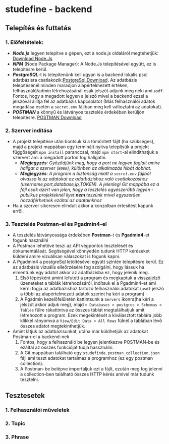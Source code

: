 # studefine - backend

## Telepítés és futtatás
### 1. Előfeltételek:
   - ***Node.js*** legyen telepítve a gépen, ezt a node.js oldaláról megtehetjük: [Download Node.Js](https://nodejs.org/en/download)
   - ***NPM*** (Node Package Manager): A Node.Js telepítésével együtt, ez is telepítésre kerül.
   - ***PostgreSQL***-t is telepítenünk kell ugyan is a backend lokális psql adatbázisra csatlakozik:[PostgreSql Download](https://www.postgresql.org/download/). Az adatbázis telepítésénél minden maradjon alapértelmezett értéken, felhasználó/admin létrehozásánál csak jelszót adjunk meg neki ami `asdf`. Fontos, hogy a megadott legyen a jelszó mivel a backend ezzel a jelszóval állítja fel az adatbázis kapcsolatot (Más felhasználói adatok megadása esetén a `secret.env` fájlban meg kell változtatni az adatokat).
   - ***POSTMAN*** a könnyű és látványos tesztelés érdekében kerüljön telepítésre. [POSTMAN Download](https://www.postman.com/downloads/)
### 2. Szerver indítása
   - A projekt telepítése után bontsuk ki a tömörített fájlt (ha szükséges), majd a projekt mappában egy terminált nyitva telepítsük a projekt függőségeit `npm install` paranccsal, majd `npm start`-al elindíthatjuk a szervert ami a megadott porton fog hallgatni.
       - *__Megjegyzés__: Győződjünk meg, hogy a port ne legyen foglalt amire hallgat a szerver (`8080`), különben az alkalmazás hibát dobhat.* 
       - *__Megjegyzés__: A program a biztonság miatt a `secret.env` fájlból olvassa ki az adatokat az adatbázishoz való csatlakozáshoz (username,port,database,ip,TOKEN). A jelenlegi Git mappába ez a fájl csak azért van jelen, hogy a tesztelés egyészerűbb legyen - publikus projekteknél ilyet __nem__ teszünk mivel egyszerűen hozzáférhetnek ezáltal az adatainkhoz*
   - Ha a szerver sikeresen elindult akkor a konzolban értesítést kapunk erről.
### 3. Tesztelés  Postman-el és Pgadmin4-el
   - A tesztelés látványossága érdekében **Postman**-t és **Pgadmin4**-et fogunk használni
   - A Postman lehetővé teszi az API végpontok tesztelését és dokumentálását. Segítségével könnyedén tudunk HTTP kéréseket küldeni amire vizuálisan válaszokat is fogunk kapni.
   - A Pgadmin4 a postgreSql letöltésével együtt szintén telepítésre kerül. Ez az adatbázis vizuális elleőrzésére fog szolgálni, hogy lássuk ha elmentünk egy adatot akkor az adatbázisba ez, hogy jelenik meg.
     1. Első lépésként amint lefutott a program és megkaptuk a visszajelző üzeneteket a táblák létrehozásáról, indítsuk el a Pgadmin4-et ami kérni fogja az adatbázishoz tartozó felhasználói adatokat (`asdf` jelszó a többi az alapértelmezett adatok szerint ha kéri a program)
     2. A Pgadmin kezelőfelületén kattintsunk a `Servers` ikonra(ha kéri a jelszót akkor adjuk meg), majd `> Databases > postgres > Schemas > Tables` fülre rákattintva az összes táblát megtalálhatjuk amit létrehozott a program. Ezek megekintését a kiválasztott táblára jobb klikkel rányomva a `View/Edit Data > All Rows` fülnél a táblában lévő összes adatot megtekinthetjük.
   - Amint látjuk az adatbázisunkat, utána már küldhetjük az adatokat Postman-el a backend-nek
     1. Fontos, hogy a felhasználó be legyen jelentkezve POSTMAN-be és ezáltal az összes funkcióját tudja hassználni.
     2. A Git mappában található egy `studefinde.postman_collection.json` fájl ami teszt adatokat tartalmaz a programhoz (ez egy postman collection).
     3. A Postman-be belépve importáljuk ezt a fájlt, ezután meg fog jelenni a collection-ben található összes HTTP kérés amivel már tudunk tesztelni.
## Tesztesetek
### 1. Felhasználói műveletek
### 2. Topic
### 3. Phrase